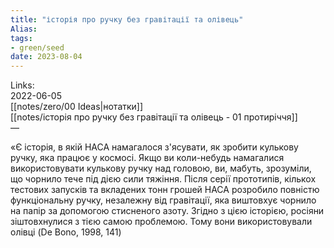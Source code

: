 ```yaml
---
title: "історія про ручку без гравітації та олівець"
Alias: 
tags:
- green/seed
date: 2023-08-04
---
```

Links:  
2022-06-05  
[[notes/zero/00 Ideas|нотатки]]  
[[notes/історія про ручку без гравітації та олівець - 01 протиріччя]]  
— 


«Є історія, в якій НАСА намагалося з'ясувати, як зробити кулькову ручку, яка працює у космосі. Якщо ви коли-небудь намагалися використовувати кулькову ручку над головою, ви, мабуть, зрозуміли, що чорнило тече під дією сили тяжіння. Після серії прототипів, кількох тестових запусків та вкладених тонн грошей НАСА розробило повністю функціональну ручку, незалежну від гравітації, яка виштовхує чорнило на папір за допомогою стисненого азоту. Згідно з цією історією, росіяни зіштовхнулися з тією самою проблемою. Тому вони використовували олівці (De Bono, 1998, 141)

